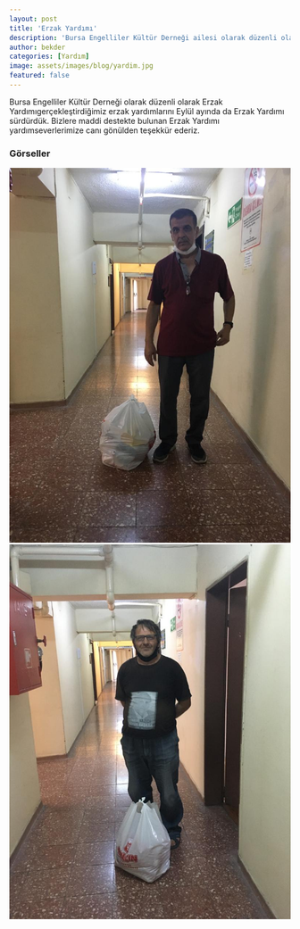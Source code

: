 ```yaml
---
layout: post
title: 'Erzak Yardımı'
description: 'Bursa Engelliler Kültür Derneği ailesi olarak düzenli olarak gerçekleştirdiğimiz erzak yardımlarını Eylül ayında da sürdürdük.'
author: bekder
categories: [Yardım]
image: assets/images/blog/yardim.jpg
featured: false
---
```


Bursa Engelliler Kültür Derneği olarak düzenli olarak Erzak Yardımıgerçekleştirdiğimiz erzak yardımlarını Eylül ayında da Erzak Yardımı sürdürdük. Bizlere maddi destekte bulunan Erzak Yardımı yardımseverlerimize canı gönülden teşekkür ederiz.

### Görseller

<a href="/assets/images/blog/erzak-yardimi-eylul-2020-1.jpg" data-lightbox="erzak-yardimi-eylul-2020" data-title="Erzak Yardımı">
    <img src="/assets/images/blog/erzak-yardimi-eylul-2020-1.jpg" alt="Erzak Yardımı" />
</a>

<a href="/assets/images/blog/erzak-yardimi-eylul-2020-2.jpg" data-lightbox="erzak-yardimi-eylul-2020" data-title="Erzak Yardımı">
    <img src="/assets/images/blog/erzak-yardimi-eylul-2020-2.jpg" alt="Erzak Yardımı" />
</a>

